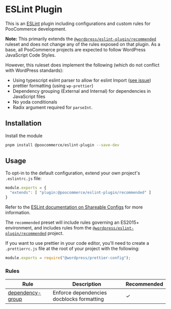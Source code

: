 # ESLint Plugin

This is an [ESLint](https://eslint.org/) plugin including configurations and custom rules for PooCommerce development.

**Note:** This primarily extends the [`@wordpress/eslint-plugin/recommended`](https://github.com/WordPress/gutenberg/tree/trunk/packages/eslint-plugin) ruleset and does not change any of the rules exposed on that plugin. As a base, all PooCommerce projects are expected to follow WordPress JavaScript Code Styles.

However, this ruleset does implement the following (which do not conflict with WordPress standards):

- Using typescript eslint parser to allow for eslint Import ([see issue](https://github.com/gajus/eslint-plugin-jsdoc/issues/604#issuecomment-653962767))
- prettier formatting (using `wp-prettier`)
- Dependency grouping (External and Internal) for dependencies in JavaScript files
- No yoda conditionals
- Radix argument required for `parseInt`.

## Installation

Install the module

```bash
pnpm install @poocommerce/eslint-plugin --save-dev
```

## Usage

To opt-in to the default configuration, extend your own project's `.eslintrc.js` file:

```js
module.exports = {
  "extends": [ "plugin:@poocommerce/eslint-plugin/recommended" ]
}
```

Refer to the [ESLint documentation on Shareable Configs](http://eslint.org/docs/developer-guide/shareable-configs) for more information.

The `recommended` preset will include rules governing an ES2015+ environment, and includes rules from the [`@wordpress/eslint-plugin/recommended`](https://github.com/WordPress/gutenberg/tree/trunk/packages/eslint-plugin) project.

If you want to use prettier in your code editor, you'll need to create a `.prettierrc.js` file at the root of your project with the following:

```js
module.exports = require("@wordpress/prettier-config");
```

### Rules

| Rule                                                                       | Description                               | Recommended |
| -------------------------------------------------------------------------- | ----------------------------------------- | ----------- |
| [dependency-group](/packages/js/eslint-plugin/docs/rules/dependency-group.md) | Enforce dependencies docblocks formatting | ✓           |
